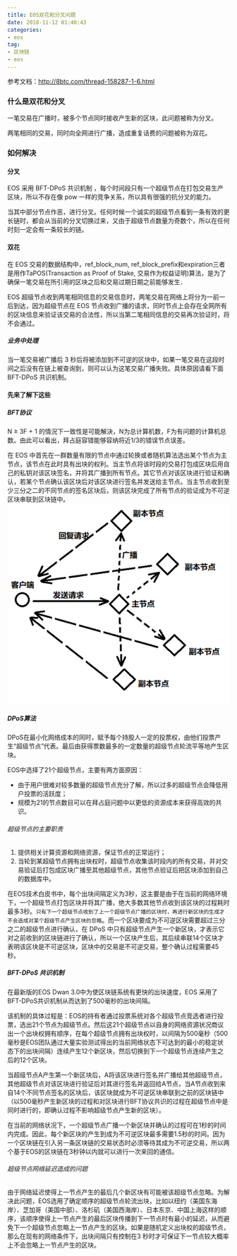 ```yaml
---
title: EOS双花和分叉问题
date: 2018-11-12 01:40:43
categories: 
- eos
tag: 
- 区块链
- eos
---
```

参考文档：http://8btc.com/thread-158287-1-6.html

### 什么是双花和分叉
一笔交易在广播时，被多个节点同时接收产生新的区块，此问题被称为分叉。

两笔相同的交易，同时向全网进行广播，造成重复话费的问题被称为双花。
### 如何解决
#### 分叉
EOS 采用 BFT-DPoS 共识机制 ，每个时间段只有一个超级节点在打包交易生产区块，所以不存在像 pow 一样的竞争关系，所以具有很强的抗分叉的能力。

当其中部分节点作恶，进行分叉。任何时候一个诚实的超级节点看到一条有效的更长链时，都会从当前的分叉切换过来，又由于超级节点数量为奇数个，所以在任何时刻一定会有一条较长的链。

#### 双花
在 EOS 交易的数据结构中，ref_block_num, ref_block_prefix和expiration三者是用作TaPOS(Transaction as Proof of Stake, 交易作为权益证明)算法，是为了确保一笔交易在所引用的区块之后和交易过期日期之前能够发生．

EOS 超级节点收到两笔相同信息的交易信息时，两笔交易在网络上将分为一前一后到达，因为超级节点在
EOS 节点收到广播的请求，同时节点上会存在全网所有的区块信息来验证该交易的合法性，所以当第二笔相同信息的交易再次验证时，将不会通过。

<!--more-->

##### 业务中处理
当一笔交易被广播后 3 秒后将被添加到不可逆的区块中，如果一笔交易在这段时间之后没有在链上被查询到，则可以认为这笔交易广播失败。具体原因请看下面 BFT-DPoS 共识机制。

#### 先来了解下这些
##### BFT协议
N ≥ 3F + 1 的情況下一致性是可能解決，N为总计算机数，F为有问题的计算机总数。由此可以看出，拜占庭容错能够容纳将近1/3的错误节点误差。

在 EOS 中首先在一群数量有限的节点中通过轮换或者随机算法选出某个节点为主节点，该节点在此时具有出块的权利。当主节点将该时段的交易打包成区块后用自己的私钥对该区块签名，并将其广播到所有节点。其它节点对该区块进行验证和确认，若某个节点确认该区块后对该区块进行签名并发送给主节点。当主节点收到至少三分之二的不同节点的签名区块后，则该区块完成了所有节点的验证成为不可逆区块串联到区块链中。
![image|549x495](/images/bft.png)
##### DPoS算法
DPoS在最小化网络成本的同时，赋予每个持股人一定的投票权，由他们投票产生“超级节点”代表。最后由获得票数最多的一定数量的超级节点轮流平等地产生区块。

EOS中选择了21个超级节点，主要有两方面原因：
- 由于用户很难对较多数量的超级节点充分了解，所以过多的超级节点会降低用户投票的活跃度；
- 规模为21的节点数目可以在拜占庭问题中以更低的资源成本来获得高效的共识。

###### 超级节点的主要职责
1. 提供相关计算资源和网络资源，保证节点的正常运行；
2. 当轮到某超级节点拥有出块权时，超级节点收集该时段内的所有交易，并对交易验证后打包成区块广播至其他超级节点，其他节点验证后把区块添加到自己的数据库中。

在EOS技术白皮书中，每个出块间隔定义为3秒，这主要是由于在当前的网络环境下，一个超级节点打包区块并将其广播，绝大多数其他节点收到该区块的过程耗时最多3秒。`只有下一个超级节点收到了上一个超级节点广播的区块时，再进行新区块的生成才不会造成对某个超级节点产生区块的忽略`。而一个区块要成为不可逆区块需要超过三分之二的超级节点进行确认，在 DPoS 中只有超级节点产生一个新区块，才表示它对之前收到的区块链进行了确认，所以一个区块产生后，其后续串联14个区块才表明该区块是不可逆区块，区块中的交易是不可逆交易，整个确认过程需要45秒。

##### BFT-DPoS 共识机制
在最新版的EOS Dwan 3.0中为使区块链系统有更快的出块速度，EOS 采用了BFT-DPoS共识机制从而达到了500毫秒的出块间隔。

该机制的具体过程是：EOS的持有者通过投票系统对各个超级节点竞选者进行投票，选出21个节点为超级节点。然后这21个超级节点以自身的网络资源状况商议出一个出块权拥有顺序，在每个超级节点拥有出块权时，以间隔为500毫秒（500毫秒是EOS团队通过大量实验测试得出的当前网络状态下可达到的最小的稳定状态下的出块间隔）连续产生12个新区块，然后切换到下一个超级节点连续产生之后的12个区块。

当超级节点A产生第一个新区块后，A将该区块进行签名并广播给其他超级节点，其他超级节点对该区块进行验证后对其进行签名并返回给A节点，当A节点收到来自14个不同节点签名的区块后，该区块就成为不可逆区块串联到之前的区块链中（以500毫秒产生新区块的过程和对区块进行BFT协议共识的过程在超级节点中是同时进行的，即确认过程不影响超级节点产生新的区块）。

在当前的网络状况下，一个超级节点广播一个新区块并确认的过程可在1秒的时间内完成。因此，每个新区块的产生到成为不可逆区块最多需要1.5秒的时间。因为一个区块链在引入另一条区块链的交易状态时必须等待其成为不可逆交易，所以两个基于EOS的区块链在3秒钟以内就可以进行一次来回的通信。

###### 超级节点网络延迟造成的问题 
由于网络延迟使得上一节点产生的最后几个新区块有可能被该超级节点忽略。为解决此问题，EOS选用了确定顺序的超级节点轮流出块，比如以纽约（美国东海岸）、芝加哥（美国中部）、洛杉矶（美国西海岸）、日本东京、中国上海这样的顺序，该顺序使得上一节点产生的最后区块传播到下一节点时有最小的延迟，从而避免下一个超级节点忽略上一节点产生的区块。如果是随机定义出块权的超级节点，那么在现有的网络条件下，出块间隔只有控制在3 秒时才可保证下一节点较大概率上不会忽略上一节点产生的区块。